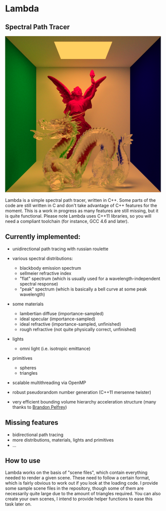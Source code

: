 Lambda
==============

Spectral Path Tracer
--------------

<p align="center">
<img src="https://github.com/TomCrypto/Lambda/blob/master/render/frosted_dragon.png?raw=true" alt="Frosted Glass Dragon"/>
</p>

Lambda is a simple spectral path tracer, written in C++. Some parts of the code are still written in C and don't take advantage of C++ features for the moment. This is a work in progress as many features are still missing, but it is quite functional. Please note Lambda uses C++11 libraries, so you will need a compliant toolchain (for instance, GCC 4.6 and later).

## Currently implemented:

- unidirectional path tracing with russian roulette
- various spectral distributions:
  + blackbody emission spectrum
  + sellmeier refractive index
  + "flat" spectrum (which is usually used for a wavelength-independent spectral response)
  + "peak" spectrum (which is basically a bell curve at some peak wavelength)

- some materials
  + lambertian diffuse (importance-sampled)
  + ideal specular (importance-sampled)
  + ideal refractive (importance-sampled, unfinished)
  + rough refractive (not quite physically correct, unfinished)

- lights
  + omni light (i.e. isotropic emittance)

- primitives
  + spheres
  + triangles

- scalable multithreading via OpenMP
- robust pseudorandom number generation (C++11 mersenne twister)
- very efficient bounding volume hierarchy acceleration structure (many thanks to [Brandon Pelfrey](https://github.com/brandonpelfrey))

## Missing features

- bidirectional path tracing
- more distributions, materials, lights and primitives
- ...

## How to use

Lambda works on the basis of "scene files", which contain everything needed to render a given scene. These need to follow a certain format, which is fairly obvious to work out if you look at the loading code. I provide some sample scene files in the repository, though some of them are necessarily quite large due to the amount of triangles required. You can also create your own scenes, I intend to provide helper functions to ease this task later on.
